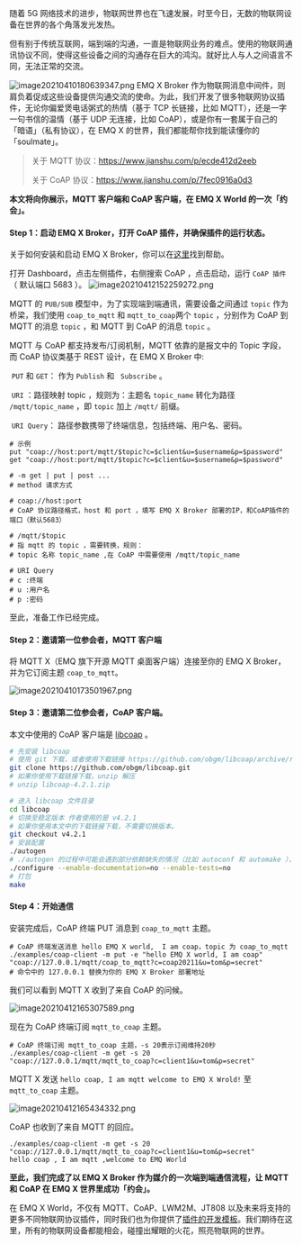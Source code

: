 

随着 5G 网络技术的进步，物联网世界也在飞速发展，时至今日，无数的物联网设备在世界的各个角落发光发热。

但有别于传统互联网，端到端的沟通，一直是物联网业务的难点。使用的物联网通讯协议不同，使得这些设备之间的沟通存在巨大的鸿沟。就好比人与人之间语言不同，无法正常的交流。

![image20210410180639347.png](https://static.emqx.net/images/6e9b97f0ab7f852eda6f6c9e91d44c7c.png)
EMQ X Broker 作为物联网消息中间件，则肩负着促成这些设备提供沟通交流的使命。为此，我们开发了很多物联网协议插件，无论你偏爱煲电话粥式的热情（基于 TCP 长链接，比如 MQTT），还是一字一句书信的温情（基于 UDP 无连接，比如 CoAP），或是你有一套属于自己的「暗语」（私有协议），在 EMQ X 的世界，我们都能帮你找到能读懂你的「soulmate」。

> 关于 MQTT 协议：https://www.jianshu.com/p/ecde412d2eeb
>
> 关于 CoAP 协议：https://www.jianshu.com/p/7fec0916a0d3

**本文将向你展示，MQTT 客户端和 CoAP 客户端，在 EMQ X World 的一次「约会」。**



#### Step 1：启动 EMQ X Broker，打开 CoAP 插件，并确保插件的运行状态。

关于如何安装和启动 EMQ X Broker，你可以在[这里](https://docs.emqx.cn/broker/v4.3/getting-started/install.html)找到帮助。

打开 Dashboard，点击左侧插件，右侧搜索 CoAP ，点击启动，运行 `CoAP 插件`（ 默认端口 5683 ）。
![image20210412152259272.png](https://static.emqx.net/images/66a3ec26f6ef7baedb9fb7e22b0cdf5d.png)
​	

MQTT 的 `PUB/SUB` 模型中，为了实现端到端通讯，需要设备之间通过 `topic` 作为桥梁，我们使用 `coap_to_mqtt` 和  `mqtt_to_coap`两个 `topic` ，分别作为 CoAP 到 MQTT 的消息 `topic` ，和 MQTT 到 CoAP 的消息 `topic` 。

MQTT 与 CoAP 都支持发布/订阅机制，MQTT 依靠的是报文中的 Topic 字段，而 CoAP 协议类基于 REST 设计，在 EMQ X Broker 中:

​		`PUT`  和 `GET`： 作为  `Publish` 和 ` Subscribe` 。

​		`URI` ：路径映射 topic ，规则为：主题名 `topic_name`  转化为路径 `/mqtt/topic_name` ，即 `topic` 加上 `/mqtt/` 前缀。

​		`URI Query`： 路径参数携带了终端信息，包括终端、用户名、密码。

```shell
# 示例
put "coap://host:port/mqtt/$topic?c=$client&u=$username&p=$password"
get "coap://host:port/mqtt/$topic?c=$client&u=$username&p=$password"

# -m get | put | post ...
# method 请求方式

# coap://host:port
# CoAP 协议路径格式，host 和 port ，填写 EMQ X Broker 部署的IP，和CoAP插件的端口（默认5683）

# /mqtt/$topic 
# 指 mqtt 的 topic ，需要转换，规则：
# topic 名称 topic_name ,在 CoAP 中需要使用 /mqtt/topic_name

# URI Query
# c :终端
# u :用户名
# p :密码
```

至此，准备工作已经完成。



#### Step 2：邀请第一位参会者，MQTT 客户端

将 MQTT X（EMQ 旗下开源 MQTT 桌面客户端）连接至你的 EMQ X Broker，并为它订阅主题 `coap_to_mqtt`。

![image20210410173501967.png](https://static.emqx.net/images/161b58e547d1e123491c85dd3e18424a.png)



#### Step 3：邀请第二位参会者，CoAP 客户端。

本文中使用的 CoAP 客户端是 [libcoap](https://github.com/obgm/libcoap) 。

```sh
# 先安装 libcoap
# 使用 git 下载，或者使用下载链接 https://github.com/obgm/libcoap/archive/refs/tags/v4.2.1.zip
git clone https://github.com/obgm/libcoap.git
# 如果你使用下载链接下载，unzip 解压
# unzip libcoap-4.2.1.zip

# 进入 libcoap 文件目录
cd libcoap
# 切换至稳定版本 作者使用的是 v4.2.1
# 如果你使用本文中的下载链接下载，不需要切换版本。
git checkout v4.2.1
# 安装配置
./autogen
# ./autogen 的过程中可能会遇到部分依赖缺失的情况（比如 autoconf 和 automake ），按照提示安装对应依赖即可。
./configure --enable-documentation=no --enable-tests=no
# 打包
make
```



#### Step 4：开始通信

安装完成后，CoAP 终端 PUT 消息到  `coap_to_mqtt` 主题。

```shell
# CoAP 终端发送消息 hello EMQ X world,  I am coap，topic 为 coap_to_mqtt
./examples/coap-client -m put -e "hello EMQ X world, I am coap"  "coap://127.0.0.1/mqtt/coap_to_mqtt?c=coap20211&u=tom&p=secret"
# 命令中的 127.0.0.1 替换为你的 EMQ X Broker 部署地址
```



我们可以看到 MQTT X 收到了来自 CoAP 的问候。

![image20210412165307589.png](https://static.emqx.net/images/d9f62c3d50866c9f6c01ebf4f369ad16.png)



现在为 CoAP 终端订阅 `mqtt_to_coap` 主题。

```shell
# CoAP 终端订阅 mqtt_to_coap 主题，-s 20表示订阅维持20秒
./examples/coap-client -m get -s 20 "coap://127.0.0.1/mqtt/mqtt_to_coap?c=client1&u=tom&p=secret"
```



MQTT X 发送 `hello coap, I am mqtt welcome to EMQ X Wrold!`  至 `mqtt_to_coap` 主题。

![image20210412165434332.png](https://static.emqx.net/images/966dc4195705ae31e41842261fc7b164.png)



CoAP 也收到了来自 MQTT 的回应。

```shell
./examples/coap-client -m get -s 20 "coap://127.0.0.1/mqtt/mqtt_to_coap?c=client1&u=tom&p=secret"
hello coap , I am mqtt ,welcome to EMQ World
```



**至此，我们完成了以 EMQ X Broker 作为媒介的一次端到端通信流程，让 MQTT 和 CoAP 在 EMQ X 世界里成功「约会」。**



在 EMQ X World，不仅有 MQTT、CoAP、LWM2M、JT808 以及未来将支持的更多不同物联网协议插件，同时我们也为你提供了[插件的开发模板](https://github.com/emqx/emqx-plugin-template)。我们期待在这里，所有的物联网设备都能相会，碰撞出耀眼的火花，照亮物联网的世界。
